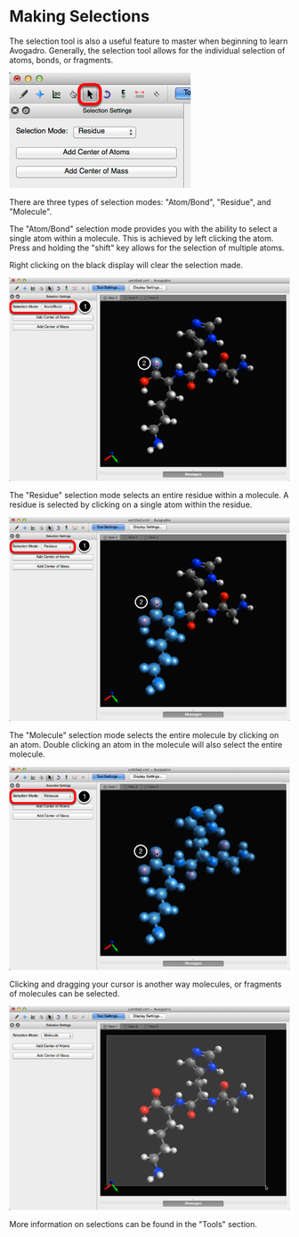 # Making Selections

The selection tool is also a useful feature to master when beginning to learn Avogadro. Generally, the selection tool allows for the individual selection of atoms, bonds, or fragments.

![](../../_static/fed929fc-c444-4b2b-bfc6-68222818c459.png)

There are three types of selection modes: "Atom/Bond", "Residue", and "Molecule".

The "Atom/Bond" selection mode provides you with the ability to select a single atom within a molecule. This is achieved by left clicking the atom. Press and holding the "shift" key allows for the selection of multiple atoms.

Right clicking on the black display will clear the selection made.

![](../../_static/09e78cf6-0516-40eb-a1c4-16c791ea442c.png)

The "Residue" selection mode selects an entire residue within a molecule. A residue is selected by clicking on a single atom within the residue.

![](../../_static/bc9d312e-427a-4214-91da-87c3ff071342.png)

The "Molecule" selection mode selects the entire molecule by clicking on an atom. Double clicking an atom in the molecule will also select the entire molecule.

![](../../_static/bd548110-2ddd-46fb-b6f2-20b18b136fb4.png)

Clicking and dragging your cursor is another way molecules, or fragments of molecules can be selected.

![](../../_static/300264d3-31a2-4380-8c24-205fe639ae4d.png)

More information on selections can be found in the "Tools" section.

